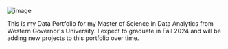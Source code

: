 ![image](https://github.com/jschmidt1041/Data-Portfolio/assets/134094475/02105545-f777-4115-8554-47a072042322)


This is my Data Portfolio for my Master of Science in Data Analytics from Western Governor's University. I expect to graduate in Fall 2024 and will be adding new projects to this portfolio over time.
